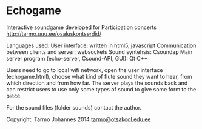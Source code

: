 Echogame
=============

Interactive soundgame developed for Participation concerts http://tarmo.uuu.ee/osaluskontserdid/

Languages used:
User interface: written in html5, javascript
Communication between clients and server: websockets
Sound syntehsis: Csoundap
Main server program (echo-server, Csound-API, GUI): Qt C++


Users need to go to local wifi network, open the user interface (echogame.html),
choose what kind of flute sound they want to hear, from which direction and from how far. The server plays the sounds back and can restrict users to use only some types of sound to give some form to the piece.

For the sound files (folder sounds) contact the author.

Copyright: Tarmo Johannes 2014 tarmo@otsakool.edu.ee

